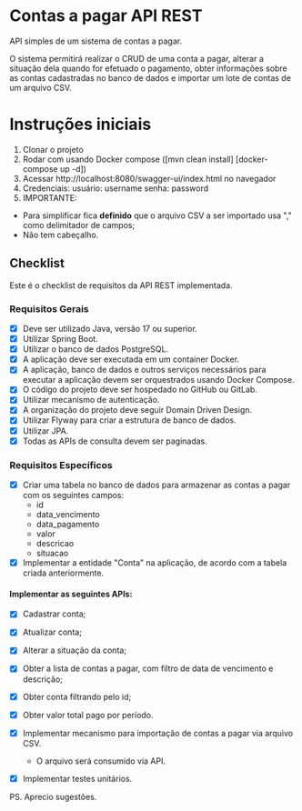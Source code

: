 # Contas a pagar API REST
API simples de um sistema de contas a pagar.

O sistema permitirá realizar o CRUD de uma conta a pagar, alterar a situação dela quando for efetuado o pagamento, obter informações sobre as contas cadastradas no banco de dados e importar um lote de contas de um arquivo CSV.

# Instruções iniciais
1. Clonar o projeto
2. Rodar com usando Docker compose ([mvn clean install]  [docker-compose up -d])
3. Acessar http://localhost:8080/swagger-ui/index.html no navegador
4. Credenciais: usuário: username senha: password 
5. IMPORTANTE: 
- Para simplificar fica **definido** que o arquivo CSV a ser importado usa "," como delimitador de campos;
- Não tem cabeçalho.

## Checklist
Este é o checklist de requisitos da API REST implementada.

### Requisitos Gerais

- [x] Deve ser utilizado Java, versão 17 ou superior.
- [x] Utilizar Spring Boot.
- [x] Utilizar o banco de dados PostgreSQL.
- [x] A aplicação deve ser executada em um container Docker.
- [x] A aplicação, banco de dados e outros serviços necessários para executar a aplicação devem ser orquestrados usando Docker Compose.
- [x] O código do projeto deve ser hospedado no GitHub ou GitLab.
- [x] Utilizar mecanismo de autenticação.
- [x] A organização do projeto deve seguir Domain Driven Design.
- [x] Utilizar Flyway para criar a estrutura de banco de dados.
- [x] Utilizar JPA.
- [x] Todas as APIs de consulta devem ser paginadas.

### Requisitos Específicos

- [x] Criar uma tabela no banco de dados para armazenar as contas a pagar com os seguintes campos:
    - id
    - data_vencimento
    - data_pagamento
    - valor
    - descricao
    - situacao
- [x] Implementar a entidade "Conta" na aplicação, de acordo com a tabela criada anteriormente.
#### Implementar as seguintes APIs:
- [x] Cadastrar conta;
- [x] Atualizar conta;
- [x] Alterar a situação da conta;
- [X] Obter a lista de contas a pagar, com filtro de data de vencimento e descrição;
- [x] Obter conta filtrando pelo id;
- [X] Obter valor total pago por período.
- [x] Implementar mecanismo para importação de contas a pagar via arquivo CSV.
    - O arquivo será consumido via API.
- [x] Implementar testes unitários.


PS. Aprecio sugestões.
